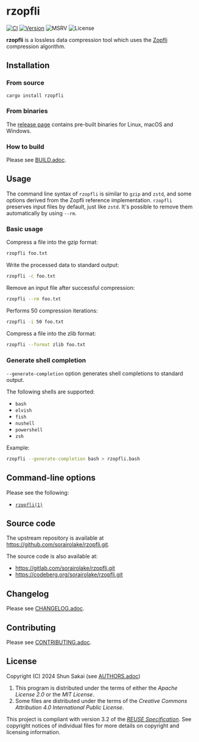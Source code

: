 <!--
SPDX-FileCopyrightText: 2024 Shun Sakai

SPDX-License-Identifier: Apache-2.0 OR MIT
-->

# rzopfli

[![CI][ci-badge]][ci-url]
[![Version][version-badge]][version-url]
![MSRV][msrv-badge]
![License][license-badge]

**rzopfli** is a lossless data compression tool which uses the [Zopfli]
compression algorithm.

## Installation

### From source

```sh
cargo install rzopfli
```

### From binaries

The [release page] contains pre-built binaries for Linux, macOS and Windows.

### How to build

Please see [BUILD.adoc].

## Usage

The command line syntax of `rzopfli` is similar to `gzip` and `zstd`, and some
options derived from the Zopfli reference implementation. `rzopfli` preserves
input files by default, just like `zstd`. It's possible to remove them
automatically by using `--rm`.

### Basic usage

Compress a file into the gzip format:

```sh
rzopfli foo.txt
```

Write the processed data to standard output:

```sh
rzopfli -c foo.txt
```

Remove an input file after successful compression:

```sh
rzopfli --rm foo.txt
```

Performs 50 compression iterations:

```sh
rzopfli -i 50 foo.txt
```

Compress a file into the zlib format:

```sh
rzopfli --format zlib foo.txt
```

### Generate shell completion

`--generate-completion` option generates shell completions to standard output.

The following shells are supported:

- `bash`
- `elvish`
- `fish`
- `nushell`
- `powershell`
- `zsh`

Example:

```sh
rzopfli --generate-completion bash > rzopfli.bash
```

## Command-line options

Please see the following:

- [`rzopfli(1)`]

## Source code

The upstream repository is available at
<https://github.com/sorairolake/rzopfli.git>.

The source code is also available at:

- <https://gitlab.com/sorairolake/rzopfli.git>
- <https://codeberg.org/sorairolake/rzopfli.git>

## Changelog

Please see [CHANGELOG.adoc].

## Contributing

Please see [CONTRIBUTING.adoc].

## License

Copyright (C) 2024 Shun Sakai (see [AUTHORS.adoc])

1.  This program is distributed under the terms of either the _Apache License
    2.0_ or the _MIT License_.
2.  Some files are distributed under the terms of the _Creative Commons
    Attribution 4.0 International Public License_.

This project is compliant with version 3.2 of the [_REUSE Specification_]. See
copyright notices of individual files for more details on copyright and
licensing information.

[ci-badge]: https://img.shields.io/github/actions/workflow/status/sorairolake/rzopfli/CI.yaml?branch=develop&style=for-the-badge&logo=github&label=CI
[ci-url]: https://github.com/sorairolake/rzopfli/actions?query=branch%3Adevelop+workflow%3ACI++
[version-badge]: https://img.shields.io/crates/v/rzopfli?style=for-the-badge&logo=rust
[version-url]: https://crates.io/crates/rzopfli
[msrv-badge]: https://img.shields.io/crates/msrv/rzopfli?style=for-the-badge&logo=rust
[license-badge]: https://img.shields.io/crates/l/rzopfli?style=for-the-badge
[Zopfli]: https://github.com/google/zopfli
[release page]: https://github.com/sorairolake/rzopfli/releases
[BUILD.adoc]: BUILD.adoc
[`rzopfli(1)`]: https://sorairolake.github.io/rzopfli/book/man/man1/rzopfli.1.html
[CHANGELOG.adoc]: CHANGELOG.adoc
[CONTRIBUTING.adoc]: CONTRIBUTING.adoc
[AUTHORS.adoc]: AUTHORS.adoc
[_REUSE Specification_]: https://reuse.software/spec/
